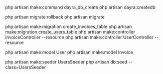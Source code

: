 php artisan make:command dayra_db_create
php artisan dayra:createdb

php artisan migrate:rollback
php artisan migrate

php artisan make:migration create_invoices_table
php artisan make:migration create_users_table
php artisan make:controller InvoiceController --resource
php artisan make:controller UserController --resource

php artisan make:model User
php artisan make:model Invoice

php artisan make:seeder UsersSeeder
php artisan db:seed --class=UsersSeeder